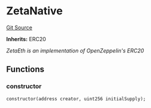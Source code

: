 # ZetaNative
[Git Source](https://github.com/zeta-chain/protocol-contracts/blob/main/v2/contracts/evm/zeta/ZetaNative.sol)

**Inherits:**
ERC20

*ZetaEth is an implementation of OpenZeppelin's ERC20*


## Functions
### constructor


```solidity
constructor(address creator, uint256 initialSupply);
```


